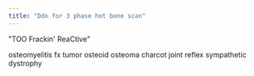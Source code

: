 ```yaml
---
title: "Ddx for 3 phase hot bone scan"
---
```

&quot;TOO Frackin' ReaCtive&quot; 

osteomyelitis
fx
tumor
osteoid osteoma
charcot joint
reflex sympathetic dystrophy

